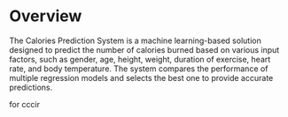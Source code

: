 # Overview

The Calories Prediction System is a machine learning-based solution designed to predict the number of calories burned based on various input factors, such as gender, age, height, weight, duration of exercise, heart rate, and body temperature. The system compares the performance of multiple regression models and selects the best one to provide accurate predictions.

for cccir